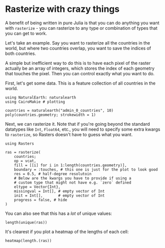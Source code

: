 # Rasterize with crazy things

A benefit of being written in pure Julia is that you can do anything you want with 
`rasterize` - you can rasterize to any type or combination of types that you can get to work.

Let's take an example.  Say you want to rasterize all the countries in the world, but 
where two countries overlap, you want to save the indices of both countries.

A simple but inefficient way to do this is to have each pixel of the raster actually be an
array of integers, which stores the index of each geometry that touches the pixel.  Then you
can control exactly what you want to do.

First, let's get some data.  This is a feature collection of all countries in the world.

```@example crazy
using NaturalEarth: naturalearth
using CairoMakie # plotting

countries = naturalearth("admin_0_countries", 10)
poly(countries.geometry; strokewidth = 1)
```

Next, we can rasterize it.  Note that if you're going beyond the standard datatypes like `Int`,
`Float64`, etc., you will need to specify some extra kwargs to `rasterize`, so Rasters doesn't
have to guess what you want. 

```@example crazy
using Rasters

ras = rasterize(
    countries;
    op = vcat, 
    fill = [[i] for i in 1:length(countries.geometry)],
    boundary = :touches, # this one is just for the plot to look good
    res = 0.5, # half-degree resolutoin
    # Below are the kwargs you have to provide if using a
    # custom type that might not have e.g. `zero` defined
    eltype = Vector{Int},
    missingval = Int[], # empty vector of Int
    init = Int[],       # empty vector of Int
    progress = false, # hide
)
```

You can also see that this has a _lot_ of unique values:
```@example crazy
length(unique(ras))
```

It's clearest if you plot a heatmap of the lengths of each cell:

```@example crazy
heatmap(length.(ras))
```
